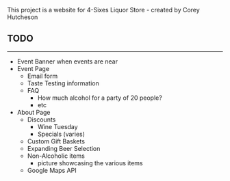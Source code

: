 This project is a website for 4-Sixes Liquor Store - created by Corey Hutcheson

## TODO
---
* Event Banner when events are near
* Event Page
  * Email form
  * Taste Testing information
  * FAQ
    * How much alcohol for a party of 20 people?
    * etc
* About Page
  * Discounts
    * Wine Tuesday
    * Specials (varies)
  * Custom Gift Baskets
  * Expanding Beer Selection
  * Non-Alcoholic items
    * picture showcasing the various items
  * Google Maps API


